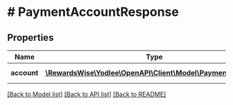 # # PaymentAccountResponse

## Properties

Name | Type | Description | Notes
------------ | ------------- | ------------- | -------------
**account** | [**\RewardsWise\Yodlee\OpenAPI\Client\Model\PaymentAccount[]**](PaymentAccount.md) |  | [optional] [readonly]

[[Back to Model list]](../../README.md#models) [[Back to API list]](../../README.md#endpoints) [[Back to README]](../../README.md)
